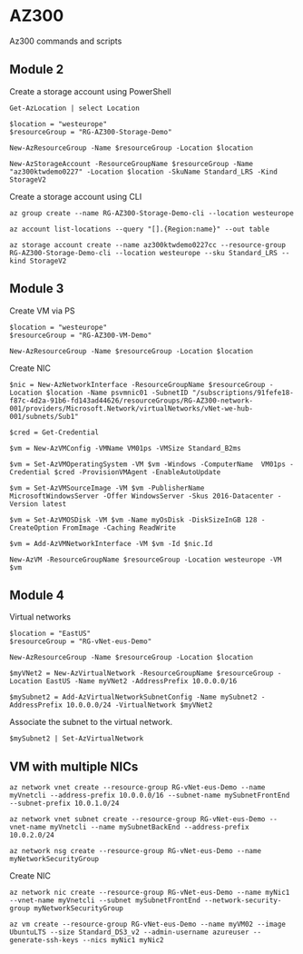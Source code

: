 # AZ300

Az300 commands and scripts

## Module 2

Create a storage account using PowerShell

```PS
Get-AzLocation | select Location
```

```PS
$location = "westeurope"
$resourceGroup = "RG-AZ300-Storage-Demo"
```

```PS
New-AzResourceGroup -Name $resourceGroup -Location $location
```

```PS
New-AzStorageAccount -ResourceGroupName $resourceGroup -Name "az300ktwdemo0227" -Location $location -SkuName Standard_LRS -Kind StorageV2
```

Create a storage account using CLI

```CLI
az group create --name RG-AZ300-Storage-Demo-cli --location westeurope
```

```CLI
az account list-locations --query "[].{Region:name}" --out table
```

```CLI
az storage account create --name az300ktwdemo0227cc --resource-group RG-AZ300-Storage-Demo-cli --location westeurope --sku Standard_LRS --kind StorageV2
```

## Module 3

Create VM via PS

```PS
$location = "westeurope"
$resourceGroup = "RG-AZ300-VM-Demo"
```

```PS
New-AzResourceGroup -Name $resourceGroup -Location $location

```

Create NIC

```
$nic = New-AzNetworkInterface -ResourceGroupName $resourceGroup -Location $location -Name psvmnic01 -SubnetID "/subscriptions/91fefe18-f87c-4d2a-91b6-fd143ad44626/resourceGroups/RG-AZ300-network-001/providers/Microsoft.Network/virtualNetworks/vNet-we-hub-001/subnets/Sub1"
```

```PS
$cred = Get-Credential
```

```PS
$vm = New-AzVMConfig -VMName VM01ps -VMSize Standard_B2ms
```

```PS
$vm = Set-AzVMOperatingSystem -VM $vm -Windows -ComputerName  VM01ps -Credential $cred -ProvisionVMAgent -EnableAutoUpdate
```

```PS
$vm = Set-AzVMSourceImage -VM $vm -PublisherName MicrosoftWindowsServer -Offer WindowsServer -Skus 2016-Datacenter -Version latest
```

```PS
$vm = Set-AzVMOSDisk -VM $vm -Name myOsDisk -DiskSizeInGB 128 -CreateOption FromImage -Caching ReadWrite
```

```PS
$vm = Add-AzVMNetworkInterface -VM $vm -Id $nic.Id
```

```PS
New-AzVM -ResourceGroupName $resourceGroup -Location westeurope -VM $vm
```

## Module 4

Virtual networks

```PS
$location = "EastUS"
$resourceGroup = "RG-vNet-eus-Demo"
```

```PS
New-AzResourceGroup -Name $resourceGroup -Location $location

```

```PS
$myVNet2 = New-AzVirtualNetwork -ResourceGroupName $resourceGroup -Location EastUS -Name myVNet2 -AddressPrefix 10.0.0.0/16
```

```PS
$mySubnet2 = Add-AzVirtualNetworkSubnetConfig -Name mySubnet2 -AddressPrefix 10.0.0.0/24 -VirtualNetwork $myVNet2
```

Associate the subnet to the virtual network.

```PS
$mySubnet2 | Set-AzVirtualNetwork
```

## VM with multiple NICs

```CLI
az network vnet create --resource-group RG-vNet-eus-Demo --name myVnetcli --address-prefix 10.0.0.0/16 --subnet-name mySubnetFrontEnd --subnet-prefix 10.0.1.0/24
```

```CLI
az network vnet subnet create --resource-group RG-vNet-eus-Demo --vnet-name myVnetcli --name mySubnetBackEnd --address-prefix 10.0.2.0/24
```

```CLI
az network nsg create --resource-group RG-vNet-eus-Demo --name myNetworkSecurityGroup
```

Create NIC

```CLI
az network nic create --resource-group RG-vNet-eus-Demo --name myNic1 --vnet-name myVnetcli --subnet mySubnetFrontEnd --network-security-group myNetworkSecurityGroup
```

```CLI
az vm create --resource-group RG-vNet-eus-Demo --name myVM02 --image UbuntuLTS --size Standard_DS3_v2 --admin-username azureuser --generate-ssh-keys --nics myNic1 myNic2
```
